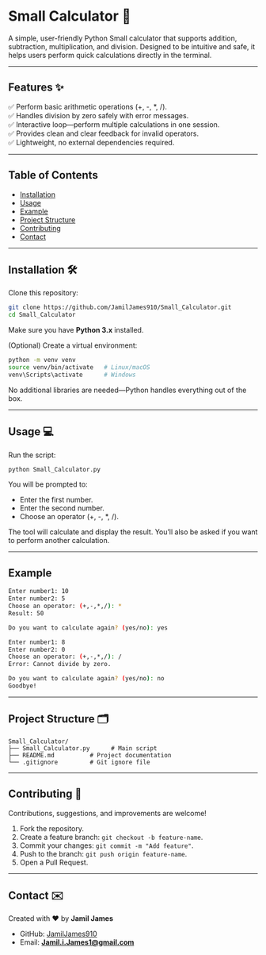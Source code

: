 # Small Calculator 🧮  
A simple, user-friendly Python Small calculator that supports addition, subtraction, multiplication, and division. Designed to be intuitive and safe, it helps users perform quick calculations directly in the terminal.  

---

## Features ✨  
✅ Perform basic arithmetic operations (+, -, *, /).  
✅ Handles division by zero safely with error messages.  
✅ Interactive loop—perform multiple calculations in one session.  
✅ Provides clean and clear feedback for invalid operators.  
✅ Lightweight, no external dependencies required.  

---

## Table of Contents  
- [Installation](#installation)  
- [Usage](#usage)  
- [Example](#example)  
- [Project Structure](#project-structure)  
- [Contributing](#contributing)  
- [Contact](#contact)  

---

## Installation 🛠️  
Clone this repository:  

```bash
git clone https://github.com/JamilJames910/Small_Calculator.git
cd Small_Calculator
````

Make sure you have **Python 3.x** installed.

(Optional) Create a virtual environment:

```bash
python -m venv venv
source venv/bin/activate   # Linux/macOS
venv\Scripts\activate      # Windows
```

No additional libraries are needed—Python handles everything out of the box.

---

## Usage 💻

Run the script:

```bash
python Small_Calculator.py
```

You will be prompted to:

* Enter the first number.
* Enter the second number.
* Choose an operator (+, -, \*, /).

The tool will calculate and display the result.
You’ll also be asked if you want to perform another calculation.

---

## Example

```bash
Enter number1: 10
Enter number2: 5
Choose an operator: (+,-,*,/): *
Result: 50

Do you want to calculate again? (yes/no): yes

Enter number1: 8
Enter number2: 0
Choose an operator: (+,-,*,/): /
Error: Cannot divide by zero.

Do you want to calculate again? (yes/no): no
Goodbye!
```

---

## Project Structure 🗂️

```
Small_Calculator/
├── Small_Calculator.py      # Main script
├── README.md          # Project documentation
└── .gitignore         # Git ignore file
```

---

## Contributing 🤝

Contributions, suggestions, and improvements are welcome!

1. Fork the repository.
2. Create a feature branch: `git checkout -b feature-name`.
3. Commit your changes: `git commit -m "Add feature"`.
4. Push to the branch: `git push origin feature-name`.
5. Open a Pull Request.

---

## Contact ✉️

Created with ❤️ by **Jamil James**

* GitHub: [JamilJames910](https://github.com/JamilJames910)
* Email: **[Jamil.i.James1@gmail.com](mailto:Jamil.i.James1@gmail.com)**
